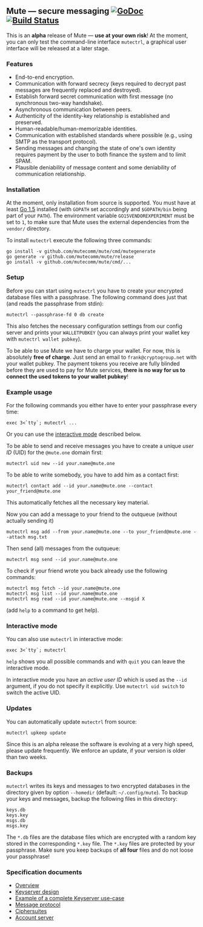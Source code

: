 ## Mute — secure messaging [![GoDoc](https://godoc.org/github.com/mutecomm/mute?status.png)](http://godoc.org/github.com/mutecomm/mute) [![Build Status](https://travis-ci.org/mutecomm/mute.png)](https://travis-ci.org/mutecomm/mute)

This is an **alpha** release of Mute — **use at your own risk**!
At the moment, you can only test the command-line interface `mutectrl`,
a graphical user interface will be released at a later stage.


### Features

- End-to-end encryption.
- Communication with forward secrecy (keys required to decrypt past messages
  are frequently replaced and destroyed).
- Establish forward secret communication with first message (no synchronous
  two-way handshake).
- Asynchronous communication between peers.
- Authenticity of the identity-key relationship is established and preserved.
- Human-readable/human-memorizable identities.
- Communication with established standards where possible (e.g., using SMTP as
  the transport protocol).
- Sending messages and changing the state of one's own identity requires
  payment by the user to both finance the system and to limit SPAM.
- Plausible deniability of message content and some deniability of
  communication relationship.


### Installation

At the moment, only installation from source is supported.
You must have at least [Go 1.5](https://golang.org/dl/) installed (with `GOPATH` set accordingly and `$GOPATH/bin` being part of your `PATH`).
The environment variable `GO15VENDOREXPERIMENT` must be set to `1`, to make
sure that Mute uses the external dependencies from the `vendor/` directory.

To install `mutectrl` execute the following three commands:

```
go install -v github.com/mutecomm/mute/cmd/mutegenerate
go generate -v github.com/mutecomm/mute/release
go install -v github.com/mutecomm/mute/cmd/...
```


### Setup

Before you can start using `mutectrl` you have to create your encrypted
database files with a passphrase. The following command does just that (and
reads the passphrase from stdin):

```
mutectrl --passphrase-fd 0 db create
```

This also fetches the necessary configuration settings from our config server
and prints your `WALLETPUBKEY` (you can always print your wallet key with
`mutectrl wallet pubkey`).

To be able to use Mute we have to charge your wallet. For now, this is
absolutely **free of charge**. Just send an email to `frank@cryptogroup.net`
with your wallet pubkey. The payment tokens you receive are fully blinded
before they are used to pay for Mute services, **there is no way for us to
connect the used tokens to your wallet pubkey**!


### Example usage

For the following commands you either have to enter your passphrase every time:

```
exec 3<`tty`; mutectrl ...
```

Or you can use the [interactive mode](#interactive-mode) described below.

To be able to send and receive messages you have to create a unique _user ID_
(UID) for the `@mute.one` domain first:

```
mutectrl uid new --id your.name@mute.one
```


To be able to write somebody, you have to add him as a contact first:

```
mutectrl contact add --id your.name@mute.one --contact your_friend@mute.one
```

This automatically fetches all the necessary key material.

Now you can add a message to your friend to the outqueue (without actually sending it)

```
mutectrl msg add --from your.name@mute.one --to your_friend@mute.one --attach msg.txt
```

Then send (all) messages from the outqueue:

```
mutectrl msg send --id your.name@mute.one
```

To check if your friend wrote you back already use the following commands:

```
mutectrl msg fetch --id your.name@mute.one
mutectrl msg list --id your.name@mute.one
mutectrl msg read --id your.name@mute.one --msgid X
```

(add `help` to a command to get help).


### Interactive mode

You can also use `mutectrl` in interactive mode:

```
exec 3<`tty`; mutectrl
```

`help` shows you all possible commands and with `quit` you can leave the
interactive mode.

In interactive mode you have an _active user ID_ which is used as the `--id`
argument, if you do not specify it explicitly.
Use `mutectrl uid switch` to switch the active UID.


### Updates

You can automatically update `mutectrl` from source:

```
mutectrl upkeep update
```

Since this is an alpha release the software is evolving at a very high speed,
please update frequently. We enforce an update, if your version is older than
two weeks.


### Backups

`mutectrl` writes its keys and messages to two encrypted databases in the
directory given by option `--homedir` (default: `~/.config/mute`).
To backup your keys and messages, backup the following files in this directory:

```
keys.db
keys.key
msgs.db
msgs.key
```

The `*.db` files are the database files which are encrypted with a random key stored in the corresponding `*.key` file. The `*.key` files are protected by your passphrase.
Make sure you keep backups of **all four** files and do not loose your passphrase!


### Specification documents

- [Overview](overview.md)
- [Keyserver design](keyserver.md)
- [Example of a complete Keyserver use-case](keyserver-usecase.md)
- [Message protocol](messages.md)
- [Ciphersuites](ciphers.md)
- [Account server](accountserver.md)
